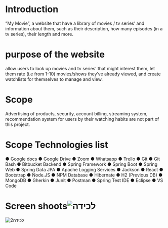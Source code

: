 # Introduction
“My Movie”, a website that have a library of movies / tv series’ and
information about them, such as their description, how many episodes
(in a tv series), their length and more.
# purpose of the website 
allow users to look up movies and tv
series’ that might interest them, let them rate (i.e from 1-10)
movies/shows they’ve already viewed, and create watchlists for
themselves to manage and view.
# Scope
Advertising of products, security, account billing, streaming system, recommendation system for users by their watching habits are not part of this project.

# Scope Technologies list
● Google docs ● Google Drive ● Zoom ● Whatsapp ● Trello ● Git ● Git Bash ● Bitbucket Backend ● Spring Framework ● Spring Boot ● Spring Web ● Spring Data JPA ● Apache Logging Services ● Jackson ● React ● Bootstrap ● Node.JS ● NPM Database ● Hibernate ● H2 (Previous DB) ● MongoDB ● Gherkin ● Junit ● Postman ● Spring Test IDE ● Eclipse ● VS Code

# Screen shoots![‏‏לכידה](https://user-images.githubusercontent.com/57193257/180830976-4caee0fd-6d7b-4905-b858-2673104f2e20.PNG)
![‏‏לכידה2](https://user-images.githubusercontent.com/57193257/180831006-33f6b788-29bf-44b3-9cbf-6287dd15dc3d.PNG)
